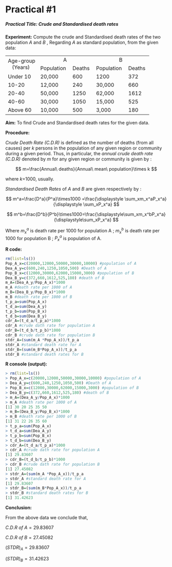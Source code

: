 # Practical #1

##### Practical Title:  Crude and Standardised death rates

**Experiment:** Compute the crude and Standardised death rates of the two population *A*  and *B* , Regarding *A* as standard population, from the given data:

<table>
 <tr>
  <td rowspan="2" style="text-align:center">Age-group<br>(Years)&nbsp;</td>
  <td colspan="2" style="text-align:center">A&nbsp;</td>
  <td colspan="2" style="text-align:center">B&nbsp;</td>
 </tr>
 <tr>
  <td style="text-align:center">Population&nbsp;</td>
  <td style="text-align:center">Deaths&nbsp;</td>
  <td style="text-align:center">Population&nbsp;</td>
  <td style="text-align:center">Deaths&nbsp;</td>
 </tr>
 <tr>
  <td>Under 10&nbsp;</td>
  <td>20,000&nbsp;</td>
  <td>600&nbsp;</td>
  <td>1200&nbsp;</td>
  <td>372&nbsp;</td>
 </tr>
 <tr>
  <td>10-20&nbsp;</td>
  <td>12,000&nbsp;</td>
  <td>240&nbsp;</td>
  <td>30,000&nbsp;</td>
  <td>660&nbsp;</td>
 </tr>
 <tr>
  <td>20-40&nbsp;</td>
  <td>50,000&nbsp;</td>
  <td>1250&nbsp;</td>
  <td>62,000&nbsp;</td>
  <td>1612&nbsp;</td>
 </tr>
 <tr>
  <td>40-60&nbsp;</td>
  <td>30,000&nbsp;</td>
  <td>1050&nbsp;</td>
  <td>15,000&nbsp;</td>
  <td>525&nbsp;</td>
 </tr>
 <tr>
  <td>Above 60&nbsp;</td>
  <td>10,000&nbsp;</td>
  <td>500&nbsp;</td>
  <td>3,000&nbsp;</td>
  <td>180&nbsp;</td>
 </tr>
</table>




**Aim:** To find Crude and Standardised death rates for the given data.

**Procedure:** 

 *Crude Death Rate (C.D.R)* is defined as the number of deaths (from all causes) per *k* persons in the population of any given region or community during a given period. Thus, in particular, the *annual crude death rate (C.D.R)* denoted by *m* for any given region or community is given by :

$$
m=\frac{Annual\ deaths}{Annual\ mean\ population}\times k   
$$

where *k*=1000, usually.

*Standardised Death Rates* of *A* and *B* are given respectively by :

$$
m^a=\frac{D^a}{P^a}\times1000 =\frac{\displaystyle \sum_xm_x^aP_x^a}{\displaystyle \sum_xP_x^a}
$$

$$
m^b=\frac{D^b}{P^b}\times1000=\frac{\displaystyle\sum_xm_x^bP_x^a}{\displaystyle\sum_xP_x^a}
$$

Where $m_x^a$ is death rate per 1000 for population A ; $m_x^b$ is death rate per 1000 for population B ;  $P_x^a$ is population of A.



**R code:**  



```r
rm(list=ls())
Pop_A_x=c(20000,12000,50000,30000,10000) #population of A
Dea_A_y=c(600,240,1250,1050,500) #Death of A
Pop_B_x=c(12000,30000,62000,15000,3000) #population of B
Dea_B_y=c(372,660,1612,525,180) #death of B
m_A=(Dea_A_y/Pop_A_x)*1000
m_A #death rate per 1000 of A
m_B=(Dea_B_y/Pop_B_x)*1000
m_B #death rate per 1000 of B
t_p_a=sum(Pop_A_x)
t_d_a=sum(Dea_A_y)
t_p_b=sum(Pop_B_x)
t_d_b=sum(Dea_B_y)
cdr_A=(t_d_a/t_p_a)*1000
cdr_A #crude dath rate for population A
cdr_B=(t_d_b/t_p_b)*1000
cdr_B #crude dath rate for population B
stdr_A=(sum(m_A *Pop_A_x))/t_p_a
stdr_A #standard death rate for A
stdr_B=(sum(m_B*Pop_A_x))/t_p_a
stdr_B #standard death rates for B
```

**R console (output):** 

```R
> rm(list=ls())
> Pop_A_x=c(20000,12000,50000,30000,10000) #population of A
> Dea_A_y=c(600,240,1250,1050,500) #Death of A
> Pop_B_x=c(12000,30000,62000,15000,3000) #population of B
> Dea_B_y=c(372,660,1612,525,180) #death of B
> m_A=(Dea_A_y/Pop_A_x)*1000
> m_A #death rate per 1000 of A
[1] 30 20 25 35 50
> m_B=(Dea_B_y/Pop_B_x)*1000
> m_B #death rate per 1000 of B
[1] 31 22 26 35 60
> t_p_a=sum(Pop_A_x)
> t_d_a=sum(Dea_A_y)
> t_p_b=sum(Pop_B_x)
> t_d_b=sum(Dea_B_y)
> cdr_A=(t_d_a/t_p_a)*1000
> cdr_A #crude dath rate for population A
[1] 29.83607
> cdr_B=(t_d_b/t_p_b)*1000
> cdr_B #crude dath rate for population B
[1] 27.45082
> stdr_A=(sum(m_A *Pop_A_x))/t_p_a
> stdr_A #standard death rate for A
[1] 29.83607
> stdr_B=(sum(m_B*Pop_A_x))/t_p_a
> stdr_B #standard death rates for B
[1] 31.42623
```



**Conclusion:**

From the above data we conclude that,

$C.D.R \ of \ A=29.83607$

$C.D.R\ of \ B=27.45082$

$(STDR)_A=29.83607$ 

$(STDR)_B=31.42623$ 
